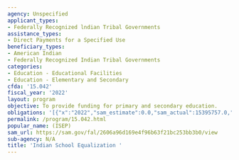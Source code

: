 ```yaml
---
agency: Unspecified
applicant_types:
- Federally Recognized lndian Tribal Governments
assistance_types:
- Direct Payments for a Specified Use
beneficiary_types:
- American Indian
- Federally Recognized Indian Tribal Governments
categories:
- Education - Educational Facilities
- Education - Elementary and Secondary
cfda: '15.042'
fiscal_year: '2022'
layout: program
objective: To provide funding for primary and secondary education.
obligations: '[{"x":"2022","sam_estimate":0.0,"sam_actual":15395757.0,"usa_spending_actual":433025424.38},{"x":"2023","sam_estimate":40133510.0,"sam_actual":0.0,"usa_spending_actual":344484792.42},{"x":"2024","sam_estimate":41000000.0,"sam_actual":0.0,"usa_spending_actual":0.0}]'
permalink: /program/15.042.html
popular_name: (ISEP)
sam_url: https://sam.gov/fal/2606a96d169e4f96b63f21bc253bb3b0/view
sub-agency: N/A
title: 'Indian School Equalization '
---
```

